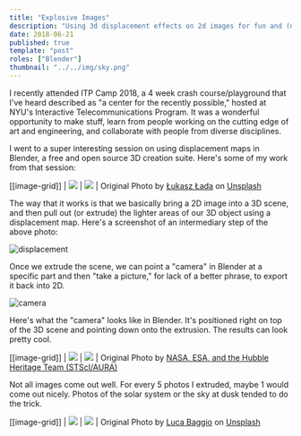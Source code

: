 ```yaml
---
title: "Explosive Images"
description: "Using 3d displacement effects on 2d images for fun and (no) profit"
date: 2018-06-21
published: true
template: "post"
roles: ["Blender"]
thumbnail: "../../img/sky.png"
---
```


I recently attended ITP Camp 2018, a 4 week crash course/playground that I've heard described as "a center for the recently possible," hosted at NYU's Interactive Telecommunications Program. It was a wonderful opportunity to make stuff, learn from people working on the cutting edge of art and engineering, and collaborate with people from diverse disciplines.

I went to a super interesting session on using displacement maps in Blender, a free and open source 3D creation suite. Here's some of my work from that session:

[[image-grid]]
| <img src="../../img/sky-original.jpg"></img>
| <img src="../../img/sky.png"></img>
| <span>Original Photo by [Łukasz Łada](https://unsplash.com/photos/q7z-AUlHPaw) on [Unsplash](https://unsplash.com/)</span>

The way that it works is that we basically bring a 2D image into a 3D scene, and then pull out (or extrude) the lighter areas of our 3D object using a displacement map. Here's a screenshot of an intermediary step of the above photo:

![displacement](../../img/sky-3d-displacement.png)

Once we extrude the scene, we can point a "camera" in Blender at a specific part and then "take a picture," for lack of a better phrase, to export it back into 2D.

![camera](../../img/blender-camera.png)

Here's what the "camera" looks like in Blender. It's positioned right on top of the 3D scene and pointing down onto the extrusion. The results can look pretty cool.

[[image-grid]]
| <img src="../../img/nebula-original.jpg"></img>
| <img src="../../img/nebula.png"></img>
| <span>Original Photo by [NASA, ESA, and the Hubble Heritage Team (STScI/AURA)](https://www.flickr.com/photos/gsfc/16189387096/)</span>

Not all images come out well. For every 5 photos I extruded, maybe 1 would come out nicely. Photos of the solar system or the sky at dusk tended to do the trick.

[[image-grid]]
| <img src="../../img/light-speed-original.jpg"></img>
| <img src="../../img/light-speed.png"></img>
| <span>Original Photo by [Luca Baggio](https://unsplash.com/photos/eKU3JGNCCMg) on [Unsplash](https://unsplash.com/)</span>
